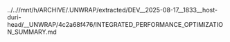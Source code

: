 ../..//mnt/h/ARCHIVE/.UNWRAP/extracted/DEV__2025-08-17__1833__host-duri-head/__UNWRAP/4c2a68f476/INTEGRATED_PERFORMANCE_OPTIMIZATION_SUMMARY.md